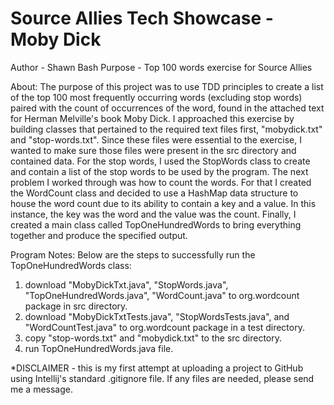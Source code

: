 # Source Allies Tech Showcase - Moby Dick
Author - Shawn Bash
Purpose - Top 100 words exercise for Source Allies


About:
The purpose of this project was to use TDD principles to create a list of the top 100 most frequently occurring words (excluding stop words) paired with the count of occurrences of the word, found in the attached text for Herman Melville's book Moby Dick.  I approached this exercise by building classes that pertained to the required text files first, "mobydick.txt" and "stop-words.txt".  Since these files were essential to the exercise, I wanted to make sure those files were present in the src directory and contained data.  For the stop words, I used the StopWords class to create and contain a list of the stop words to be used by the program.  The next problem I worked through was how to count the words.  For that I created the WordCount class and decided to use a HashMap data structure to house the word count due to its ability to contain a key and a value.  In this instance, the key was the word and the value was the count.  Finally, I created a main class called TopOneHundredWords to bring everything together and produce the specified output.  

Program Notes:
Below are the steps to successfully run the TopOneHundredWords class:
1. download "MobyDickTxt.java", "StopWords.java", "TopOneHundredWords.java", "WordCount.java" to org.wordcount package in src directory.
2. download "MobyDickTxtTests.java", "StopWordsTests.java", and "WordCountTest.java" to org.wordcount package in a test directory.
3. copy "stop-words.txt" and "mobydick.txt" to the src directory.
4. run TopOneHundredWords.java file.

*DISCLAIMER - this is my first attempt at uploading a project to GitHub using Intellij's standard .gitignore file.  If any files are needed, please send me a message.
